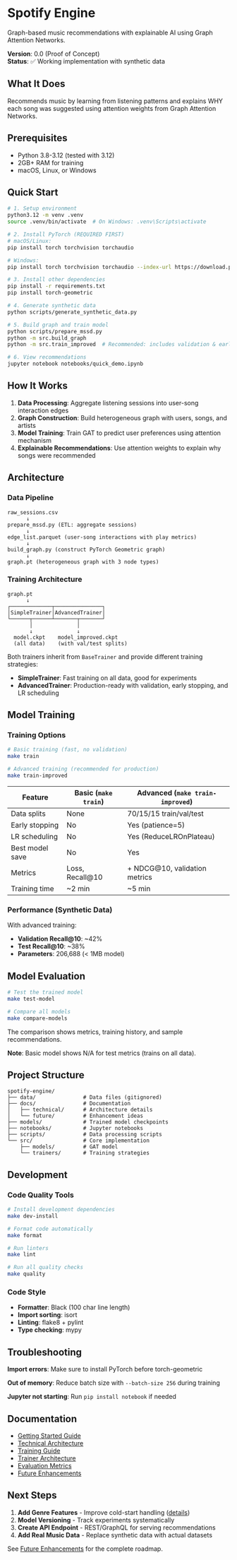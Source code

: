 # Spotify Engine

Graph-based music recommendations with explainable AI using Graph Attention Networks.

**Version**: 0.0 (Proof of Concept)  
**Status**: ✅ Working implementation with synthetic data

## What It Does

Recommends music by learning from listening patterns and explains WHY each song was suggested using attention weights from Graph Attention Networks.

## Prerequisites

- Python 3.8-3.12 (tested with 3.12)
- 2GB+ RAM for training
- macOS, Linux, or Windows

## Quick Start

```bash
# 1. Setup environment
python3.12 -m venv .venv
source .venv/bin/activate  # On Windows: .venv\Scripts\activate

# 2. Install PyTorch (REQUIRED FIRST)
# macOS/Linux:
pip install torch torchvision torchaudio

# Windows:
pip install torch torchvision torchaudio --index-url https://download.pytorch.org/whl/cpu

# 3. Install other dependencies
pip install -r requirements.txt
pip install torch-geometric

# 4. Generate synthetic data
python scripts/generate_synthetic_data.py

# 5. Build graph and train model
python scripts/prepare_mssd.py
python -m src.build_graph
python -m src.train_improved  # Recommended: includes validation & early stopping

# 6. View recommendations
jupyter notebook notebooks/quick_demo.ipynb
```

## How It Works

1. **Data Processing**: Aggregate listening sessions into user-song interaction edges
2. **Graph Construction**: Build heterogeneous graph with users, songs, and artists
3. **Model Training**: Train GAT to predict user preferences using attention mechanism
4. **Explainable Recommendations**: Use attention weights to explain why songs were recommended

## Architecture

### Data Pipeline

```text
raw_sessions.csv
      ↓
prepare_mssd.py (ETL: aggregate sessions)
      ↓
edge_list.parquet (user-song interactions with play metrics)
      ↓
build_graph.py (construct PyTorch Geometric graph)
      ↓
graph.pt (heterogeneous graph with 3 node types)
```

### Training Architecture

```text
graph.pt
      ↓
┌─────────────┬───────────────┐
│SimpleTrainer│AdvancedTrainer│
└──────┬──────┴───────┬───────┘
       │              │
       ↓              ↓
  model.ckpt    model_improved.ckpt
  (all data)    (with val/test splits)
```

Both trainers inherit from `BaseTrainer` and provide different training strategies:

- **SimpleTrainer**: Fast training on all data, good for experiments
- **AdvancedTrainer**: Production-ready with validation, early stopping, and LR scheduling

## Model Training

### Training Options

```bash
# Basic training (fast, no validation)
make train

# Advanced training (recommended for production)
make train-improved
```

| Feature         | Basic (`make train`) | Advanced (`make train-improved`) |
| --------------- | -------------------- | -------------------------------- |
| Data splits     | None                 | 70/15/15 train/val/test          |
| Early stopping  | No                   | Yes (patience=5)                 |
| LR scheduling   | No                   | Yes (ReduceLROnPlateau)          |
| Best model save | No                   | Yes                              |
| Metrics         | Loss, Recall@10      | + NDCG@10, validation metrics    |
| Training time   | ~2 min               | ~5 min                           |

### Performance (Synthetic Data)

With advanced training:

- **Validation Recall@10**: ~42%
- **Test Recall@10**: ~38%
- **Parameters**: 206,688 (< 1MB model)

## Model Evaluation

```bash
# Test the trained model
make test-model

# Compare all models
make compare-models
```

The comparison shows metrics, training history, and sample recommendations.

**Note**: Basic model shows N/A for test metrics (trains on all data).

## Project Structure

```text
spotify-engine/
├── data/               # Data files (gitignored)
├── docs/               # Documentation
│   ├── technical/      # Architecture details
│   └── future/         # Enhancement ideas
├── models/             # Trained model checkpoints
├── notebooks/          # Jupyter notebooks
├── scripts/            # Data processing scripts
└── src/                # Core implementation
    ├── models/         # GAT model
    └── trainers/       # Training strategies
```

## Development

### Code Quality Tools

```bash
# Install development dependencies
make dev-install

# Format code automatically
make format

# Run linters
make lint

# Run all quality checks
make quality
```

### Code Style

- **Formatter**: Black (100 char line length)
- **Import sorting**: isort
- **Linting**: flake8 + pylint
- **Type checking**: mypy

## Troubleshooting

**Import errors**: Make sure to install PyTorch before torch-geometric

**Out of memory**: Reduce batch size with `--batch-size 256` during training

**Jupyter not starting**: Run `pip install notebook` if needed

## Documentation

- [Getting Started Guide](docs/getting-started.md)
- [Technical Architecture](docs/technical/architecture.md)
- [Training Guide](docs/technical/training.md)
- [Trainer Architecture](docs/technical/trainers.md)
- [Evaluation Metrics](docs/evaluation.md)
- [Future Enhancements](docs/future/)

## Next Steps

1. **Add Genre Features** - Improve cold-start handling ([details](docs/future/genre-features.md))
2. **Model Versioning** - Track experiments systematically
3. **Create API Endpoint** - REST/GraphQL for serving recommendations
4. **Add Real Music Data** - Replace synthetic data with actual datasets

See [Future Enhancements](docs/future/) for the complete roadmap.
